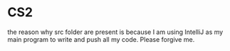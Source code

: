 # CS2

the reason why src folder are present is because I am using IntelliJ as my main program to write and push all my code. Please forgive me.